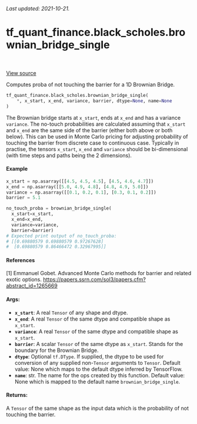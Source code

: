 <!--
This file is generated by a tool. Do not edit directly.
For open-source contributions the docs will be updated automatically.
-->

*Last updated: 2021-10-21.*

<div itemscope itemtype="http://developers.google.com/ReferenceObject">
<meta itemprop="name" content="tf_quant_finance.black_scholes.brownian_bridge_single" />
<meta itemprop="path" content="Stable" />
</div>

# tf_quant_finance.black_scholes.brownian_bridge_single

<!-- Insert buttons and diff -->

<table class="tfo-notebook-buttons tfo-api" align="left">
</table>

<a target="_blank" href="https://github.com/google/tf-quant-finance/blob/master/tf_quant_finance/black_scholes/brownian_bridge.py">View source</a>



Computes proba of not touching the barrier for a 1D Brownian Bridge.

```python
tf_quant_finance.black_scholes.brownian_bridge_single(
    *, x_start, x_end, variance, barrier, dtype=None, name=None
)
```



<!-- Placeholder for "Used in" -->

The Brownian bridge starts at `x_start`, ends at `x_end` and has a variance
`variance`. The no-touch probabilities are calculated assuming that `x_start`
and `x_end` are the same side of the barrier (either both above or both
below).
This can be used in Monte Carlo pricing for adjusting probability of
touching the barrier from discrete case to continuous case.
Typically in practise, the tensors `x_start`, `x_end` and `variance` should be
bi-dimensional (with time steps and paths being the 2 dimensions).

#### Example

```python
x_start = np.asarray([[4.5, 4.5, 4.5], [4.5, 4.6, 4.7]])
x_end = np.asarray([[5.0, 4.9, 4.8], [4.8, 4.9, 5.0]])
variance = np.asarray([[0.1, 0.2, 0.1], [0.3, 0.1, 0.2]])
barrier = 5.1

no_touch_proba = brownian_bridge_single(
  x_start=x_start,
  x_end=x_end,
  variance=variance,
  barrier=barrier)
# Expected print output of no_touch_proba:
# [[0.69880579 0.69880579 0.97267628]
#  [0.69880579 0.86466472 0.32967995]]
```

#### References

[1] Emmanuel Gobet. Advanced Monte Carlo methods for barrier and related
exotic options.
https://papers.ssrn.com/sol3/papers.cfm?abstract_id=1265669

#### Args:


* <b>`x_start`</b>: A real `Tensor` of any shape and dtype.
* <b>`x_end`</b>: A real `Tensor` of the same dtype and compatible shape as
  `x_start`.
* <b>`variance`</b>: A real `Tensor` of the same dtype and compatible shape as
  `x_start`.
* <b>`barrier`</b>: A scalar `Tensor` of the same dtype as `x_start`. Stands for the
  boundary for the Brownian Bridge.
* <b>`dtype`</b>: Optional `tf.DType`. If supplied, the dtype to be used for conversion
  of any supplied non-`Tensor` arguments to `Tensor`.
  Default value: None which maps to the default dtype inferred by
  TensorFlow.
* <b>`name`</b>: str. The name for the ops created by this function.
  Default value: None which is mapped to the default name
  `brownian_bridge_single`.


#### Returns:

A `Tensor` of the same shape as the input data which is the probability
of not touching the barrier.
